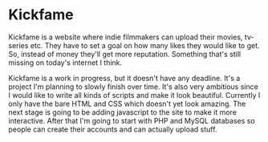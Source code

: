 # Kickfame
Kickfame is a website where indie filmmakers can upload their movies, tv-series etc. They have to set a goal on how many likes they would like to get. So, instead of money they'll get more reputation. Something that's still missing on today's internet I think. 

Kickfame is a work in progress, but it doesn't have any deadline. It's a project I'm planning to slowly finish over time. It's also very ambitious since I would like to write all kinds of scripts and make it look beautiful. Currently I only have the bare HTML and CSS which doesn't yet look amazing. The next stage is going to be adding javascript to the site to make it more interactive. After that I'm going to start with PHP and MySQL databases so people can create their accounts and can actually upload stuff. 
